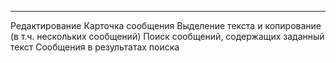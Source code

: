 ***

Редактирование
Карточка сообщения
Выделение текста и копирование (в т.ч. нескольких сообщений)
Поиск сообщений, содержащих заданный текст
Сообщения в результатах поиска
